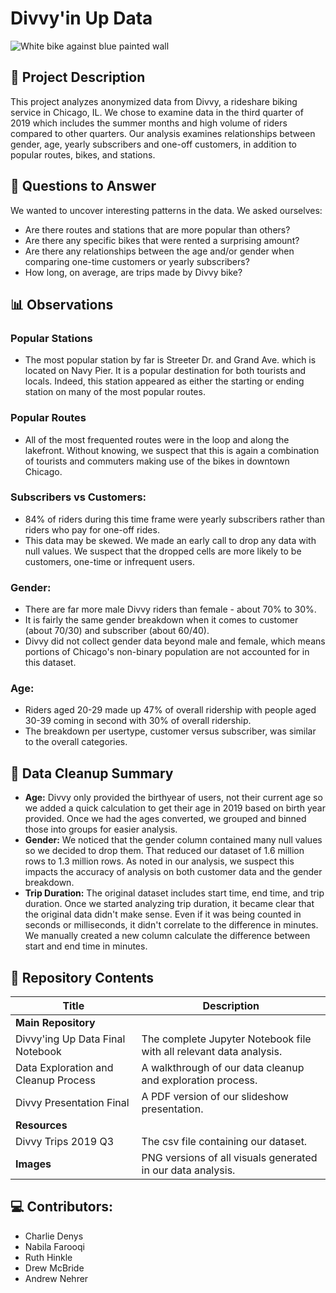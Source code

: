 # Divvy'in Up Data

![White bike against blue painted wall](https://github.com/ruthhinkle/project-1/blob/main/Images/header-bike.jpg)

## 📝 Project Description
This project analyzes anonymized data from Divvy, a rideshare biking service in Chicago, IL. We chose to examine data in the third quarter of 2019 which includes the summer months and high volume of riders compared to other quarters. Our analysis examines relationships between gender, age, yearly subscribers and one-off customers, in addition to popular routes, bikes, and stations.


## 🔎 Questions to Answer
We wanted to uncover interesting patterns in the data. We asked ourselves:
* Are there routes and stations that are more popular than others?
* Are there any specific bikes that were rented a surprising amount?
* Are there any relationships between the age and/or gender when comparing one-time customers or yearly subscribers?
* How long, on average, are trips made by Divvy bike?


## 📊 Observations
### Popular Stations
* The most popular station by far is Streeter Dr. and Grand Ave. which is located on Navy Pier. It is a popular destination for both tourists and locals. Indeed, this station appeared as either the starting or ending station on many of the most popular routes.

### Popular Routes
* All of the most frequented routes were in the loop and along the lakefront. Without knowing, we suspect that this is again a combination of tourists and commuters making use of the bikes in downtown Chicago.

### Subscribers vs Customers:
* 84% of riders during this time frame were yearly subscribers rather than riders who pay for one-off rides. 
* This data may be skewed. We made an early call to drop any data with null values. We suspect that the dropped cells are more likely to be customers, one-time or infrequent users.

### Gender:
* There are far more male Divvy riders than female - about 70% to 30%.
* It is fairly the same gender breakdown when it comes to customer (about 70/30) and subscriber (about 60/40).
* Divvy did not collect gender data beyond male and female, which means portions of Chicago's non-binary population are not accounted for in this dataset.

### Age:
* Riders aged 20-29 made up 47% of overall ridership with people aged 30-39 coming in second with 30% of overall ridership. 
* The breakdown per usertype, customer versus subscriber, was similar to the overall categories. 


 ## 🧼 Data Cleanup Summary
 * **Age:** Divvy only provided the birthyear of users, not their current age so we added a quick calculation to get their age in 2019 based on birth year provided. Once we had the ages converted, we grouped and binned those into groups for easier analysis. 
 * **Gender:** We noticed that the gender column contained many null values so we decided to drop them. That reduced our dataset of 1.6 million rows to 1.3 million rows. As noted in our analysis, we suspect this impacts the accuracy of analysis on both customer data and the gender breakdown. 
 * **Trip Duration:** The original dataset includes start time, end time, and trip duration. Once we started analyzing trip duration, it became clear that the original data didn't make sense. Even if it was being counted in seconds or milliseconds, it didn't correlate to the difference in minutes. We manually created a new column calculate the difference between start and end time in minutes. 


## 📁 Repository Contents
| Title | Description |
| --- | --- |
| **Main Repository** |
| Divvy'ing Up Data Final Notebook | The complete Jupyter Notebook file with all relevant data analysis. |
| Data Exploration and Cleanup Process | A walkthrough of our data cleanup and exploration process. |
| Divvy Presentation Final | A PDF version of our slideshow presentation. |
| **Resources** |
| Divvy Trips 2019 Q3 | The csv file containing our dataset.|
| **Images** | PNG versions of all visuals generated in our data analysis. |


## 💻 Contributors:
* Charlie Denys
* Nabila Farooqi
* Ruth Hinkle
* Drew McBride
* Andrew Nehrer